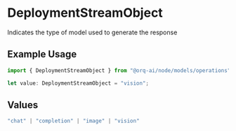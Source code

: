 # DeploymentStreamObject

Indicates the type of model used to generate the response

## Example Usage

```typescript
import { DeploymentStreamObject } from "@orq-ai/node/models/operations";

let value: DeploymentStreamObject = "vision";
```

## Values

```typescript
"chat" | "completion" | "image" | "vision"
```
